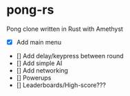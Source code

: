 # pong-rs
Pong clone written in Rust with Amethyst

 - [x] Add main menu
 - [] Add delay/keypress between round
 - [] Add simple AI
 - [] Add networking
 - [] Powerups
 - [] Leaderboards/High-score???
